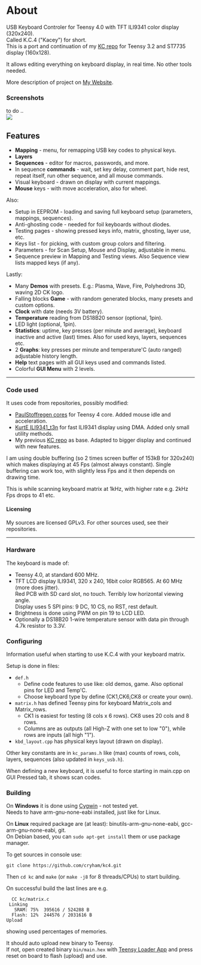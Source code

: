About
=====

USB Keyboard Controler for Teensy 4.0 with TFT ILI9341 color display (320x240).  
Called K.C.4 ("Kacey") for short.  
This is a port and continuation of my [KC repo](https://github.com/cryham/kc) for Teensy 3.2 and ST7735 display (160x128).

It allows editing everything on keyboard display, in real time. No other tools needed.

More description of project on [My Website](http://cryham.tuxfamily.org/portfolio/2018-k-c-controller).

### Screenshots

to do ..  
![](https://raw.githubusercontent.com/cryham/kc4/master/screens.jpg)

## Features

* **Mapping** - menu, for remapping USB key codes to physical keys.
* **Layers**
* **Sequences** - editor for macros, passwords, and more.
* In sequence **commands** - wait, set key delay, comment part, hide rest, repeat itself, run other sequence, and all mouse commands.
* Visual keyboard - drawn on display with current mappings.
* **Mouse** keys - with move acceleration, also for wheel.

Also:
* Setup in EEPROM - loading and saving full keyboard setup (parameters, mappings, sequences).
* Anti-ghosting code - needed for foil keyboards without diodes.
* Testing pages - showing pressed keys info, matrix, ghosting, layer use, etc.
* Keys list - for picking, with custom group colors and filtering.
* Parameters - for Scan Setup, Mouse and Display, adjustable in menu.
* Sequence preview in Mapping and Testing views. Also Sequence view lists mapped keys (if any).

Lastly:
* Many **Demos** with presets. E.g.: Plasma, Wave, Fire, Polyhedrons 3D, waving 2D CK logo.
* Falling blocks **Game** - with random generated blocks, many presets and custom options.
* **Clock** with date (needs 3V battery).
* **Temperature** reading from DS18B20 sensor (optional, 1pin).
* LED light (optional, 1pin).
* **Statistics**: uptime, key presses (per minute and average), keyboard inactive and active (last) times. Also for used keys, layers, sequences etc.
* 2 **Graphs**: key presses per minute and temperature'C (auto ranged) adjustable history length.
* **Help** text pages with all GUI keys used and commands listed.
* Colorful **GUI Menu** with 2 levels.

---

### Code used

It uses code from repositories, possibly modified:
* [PaulStoffregen cores](https://github.com/PaulStoffregen/cores/tree/master/teensy4) for Teensy 4 core. Added mouse idle and acceleration.
* [KurtE ILI9341_t3n](https://github.com/KurtE/ILI9341_t3n) for fast ILI9341 display using DMA. Added only small utility methods.
* My previous [KC repo](https://github.com/cryham/kc) as base. Adapted to bigger display and continued with new features.

I am using double buffering (so 2 times screen buffer of 153kB for 320x240) which makes displaying at 45 Fps (almost always constant).
Single buffering can work too, with slightly less Fps and it then depends on drawing time.

This is while scanning keyboard matrix at 1kHz, with higher rate e.g. 2kHz Fps drops to 41 etc.

#### Licensing

My sources are licensed GPLv3. For other sources used, see their repositories.

---

### Hardware

The keyboard is made of:
* Teensy 4.0, at standard 600 MHz.
* TFT LCD display ILI9341, 320 x 240, 16bit color RGB565. At 60 MHz (more does jitter).  
Red PCB with SD card slot, no touch. Terribly low horizontal viewing angle.  
Display uses 5 SPI pins: 9 DC, 10 CS, no RST, rest default.
* Brightness is done using PWM on pin 19 to LCD LED.
* Optionally a DS18B20 1-wire temperature sensor with data pin through 4.7k resistor to 3.3V.


### Configuring

Information useful when starting to use K.C.4 with your keyboard matrix.

Setup is done in files:
* `def.h`
  * Define code features to use like: old demos, game. Also optional pins for LED and Temp'C.
  * Choose keyboard type by define (CK1,CK6,CK8 or create your own).
* `matrix.h` has defined Teensy pins for keyboard Matrix_cols and Matrix_rows.
  * CK1 is easiest for testing (8 cols x 6 rows). CK8 uses 20 cols and 8 rows.
  * Columns are as outputs (all High-Z with one set to low "0"), while rows are inputs (all high "1").
* `kbd_layout.cpp` has physical keys layout (drawn on display).

Other key constants are in `kc_params.h` like (max) counts of rows, cols, layers, sequences (also updated in `keys_usb.h`).

When defining a new keyboard, it is useful to force starting in main.cpp on GUI Pressed tab, it shows scan codes.

### Building

On **Windows** it is done using [Cygwin](https://www.cygwin.com/) - not tested yet.  
Needs to have arm-gnu-none-eabi installed, just like for Linux.

On **Linux** required package are (at least): binutils-arm-gnu-none-eabi, gcc-arm-gnu-none-eabi, git.  
On Debian based, you can `sudo apt-get install` them or use package manager.


To get sources in console use:
```
git clone https://github.com/cryham/kc4.git
```
Then `cd kc` and `make` (or `make -j8` for 8 threads/CPUs) to start building.

On successful build the last lines are e.g.
```
  CC kc/matrix.c
 Linking 
   SRAM: 75%  395616 / 524288 B
  Flash: 12%  244576 / 2031616 B
Upload
```
showing used percentages of memories.

It should auto upload new binary to Teensy.  
If not, open created binary `bin/main.hex` with [Teensy Loader App](https://www.pjrc.com/teensy/loader.html) and press reset on board to flash (upload) and use.
